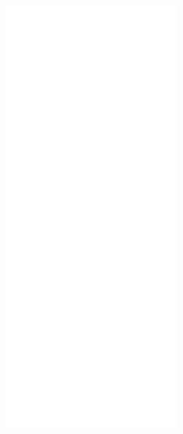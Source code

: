 [<img align="right" width="390" alt="🦑" src="media.svg">](#)
[<img align="right" width="390" alt="🦑" src="sponsorship.svg">](#)
